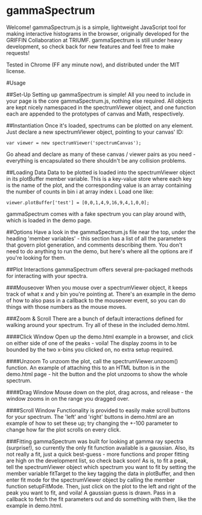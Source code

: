 gammaSpectrum
=============

Welcome!  gammaSpectrum.js is a simple, lightweight JavaScript tool for making interactive histograms in the browser, originally developed for the GRIFFIN Collaboration at TRIUMF.  gammaSpectrum is still under heavy development, so check back for new features and feel free to make requests!

Tested in Chrome (FF any minute now), and distributed under the MIT license.

#Usage

##Set-Up
Setting up gammaSpectrum is simple!  All you need to include in your page is the core gammaSpectrum.js, nothing else required.  All objects are kept nicely namespaced in the spectrumViewer object, and one function each are appended to the prototypes of canvas and Math, respectively.

##Instantiation
Once it's loaded, spectrums can be plotted on any <canvas> element.  Just declare a new spectrumViewer object, pointing to your canvas' ID:

    var viewer = new spectrumViewer('spectrumCanvas');
    
Go ahead and declare as many of these canvas / viewer pairs as you need - everything is encapsulated so there shouldn't be any collision problems.

##Loading Data
Data to be plotted is loaded into the spectrumViewer object in its plotBuffer member variable.  This is a key-value store where each key is the name of the plot, and the corresponding value is an array containing the number of counts in bin i at array index i.  Load one like:

    viewer.plotBuffer['test'] = [0,0,1,4,9,16,9,4,1,0,0];
    
gammaSpectrum comes with a fake spectrum you can play around with, which is loaded in the demo page.

##Options
Have a look in the gammaSpectrum.js file near the top, under the heading 'member variables' - this section has a list of all the parameters that govern plot generation, and comments describing them.  You don't need to do anything to run the demo, but here's where all the options are if you're looking for them.

##Plot Interactions
gammaSpectrum offers several pre-packaged methods for interacting with your spectra.

###Mouseover
When you mouse over a spectrumViewer object, it keeps track of what x and y bin you're pointing at.  There's an example in the demo of how to also pass in a callback to the mouseover event, so you can do things with those numbers as the mouse moves.

###Zoom & Scroll
There are a bunch of default interactions defined for walking around your spectrum.  Try all of these in the included demo.html.

####Click Window
Open up the demo.html example in a browser, and click on either side of one of the peaks - voila!  The display zooms in to be bounded by the two x-bins you clicked on, no extra setup required.

####Unzoom
To unzoom the plot, call the spectrumViewer.unzoom() function.  An example of attaching this to an HTML button is in the demo.html page - hit the button and the plot unzooms to show the whole spectrum.

####Drag Window
Mouse down on the plot, drag across, and release - the window zooms in on the range you dragged over.

####Scroll Window
Functionality is provided to easily make scroll buttons for your spectrum.  The 'left' and 'right' buttons in demo.html are an example of how to set these up; try changing the +-100 parameter to change how far the plot scrolls on every click.

###Fitting
gammaSpectrum was built for looking at gamma ray spectra (surprise!), so currently the only fit function available is a gaussian.  Also, its not really a fit, just a quick best-guess - more functions and proper fitting are high on the development list, so check back soon!  As is, to fit a peak, tell the spectrumViewer object which spectrum you want to fit by setting the member variable fitTarget to the key tagging the data in plotBuffer, and then enter fit mode for the spectrumViewer object by calling the member function setupFitMode.  Then, just click on the plot to the left and right of the peak you want to fit, and voila!  A gaussian guess is drawn.  Pass in a callback to fetch the fit parameters out and do something with them, like the example in demo.html.

